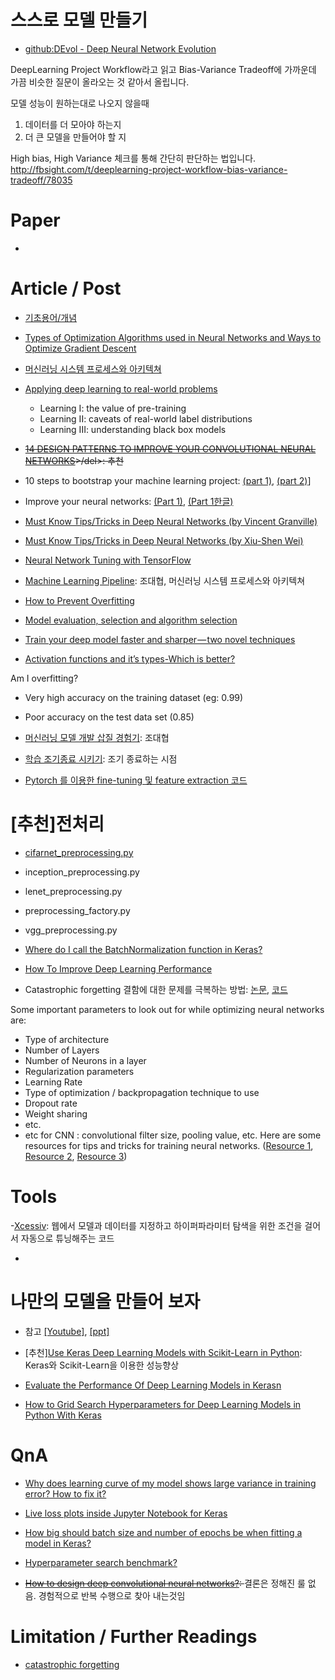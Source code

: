 # 스스로 모델 만들기

- [github:DEvol - Deep Neural Network Evolution](https://github.com/joeddav/devol)

DeepLearning Project Workflow라고 읽고
Bias-Variance Tradeoff에 가까운데 가끔 비슷한 질문이 올라오는 것 같아서 올립니다.

모델 성능이 원하는대로 나오지 않을때

1) 데이터를 더 모아야 하는지
2) 더 큰 모델을 만들어야 할 지

High bias, High Variance 체크를 통해 간단히 판단하는 법입니다.
http://fbsight.com/t/deeplearning-project-workflow-bias-variance-tradeoff/78035


# Paper

-


# Article / Post

- [기초용어/개념](https://github.com/kailashahirwar/cheatsheets-ai/blob/master/Deep%20Learning%20Cheat%20Sheet-Hacker%20Noon.pdf)

- [Types of Optimization Algorithms used in Neural Networks and Ways to Optimize Gradient Descent](https://medium.com/towards-data-science/types-of-optimization-algorithms-used-in-neural-networks-and-ways-to-optimize-gradient-95ae5d39529f)

- [머신러닝 시스템 프로세스와 아키텍쳐](http://bcho.tistory.com/1177)

- [Applying deep learning to real-world problems](https://medium.com/merantix/applying-deep-learning-to-real-world-problems-ba2d86ac5837)
  - Learning I: the value of pre-training
  - Learning II: caveats of real-world label distributions
  - Learning III: understanding black box models

- <del>[14 DESIGN PATTERNS TO IMPROVE YOUR CONVOLUTIONAL NEURAL NETWORKS](http://www.topbots.com/14-design-patterns-improve-convolutional-neural-network-cnn-architecture/)>/del>: 추천

- 10 steps to bootstrap your machine learning project: [(part 1)](https://blog.metaflow.fr/10-steps-to-bootstrap-your-machine-learning-project-part-1-aa7e1031f5b1), [(part 2)](https://blog.metaflow.fr/10-steps-to-bootstrap-your-machine-learning-project-part-2-b6be78444c70)]

- Improve your neural networks:  [(Part 1)](http://adventuresinmachinelearning.com/improve-neural-networks-part-1/), [(Part 1한글)](https://www.nextobe.com/single-post/2017/05/11/Neural-Network-%25EA%25B0%259C%25EC%2584%25A0)

- [Must Know Tips/Tricks in Deep Neural Networks (by  Vincent Granville)](http://www.datasciencecentral.com/profiles/blogs/must-know-tips-tricks-in-deep-neural-networks)

- [Must Know Tips/Tricks in Deep Neural Networks (by Xiu-Shen Wei)](http://lamda.nju.edu.cn/weixs/project/CNNTricks/CNNTricks.html)

- [Neural Network Tuning with TensorFlow](https://medium.com/computer-car/neural-network-tuning-with-tensorflow-cc14a23f132c)

- [Machine Learning Pipeline](http://bcho.tistory.com/1177): 조대협, 머신러닝 시스템 프로세스와 아키텍쳐

- [How to Prevent Overfitting](http://sinahab.com/blog/how-to-prevent-overfitting/)

- [Model evaluation, selection and algorithm selection](https://tensorflow.blog/2017/03/30/model-evaluation-selection-and-algorithm-selection/)

- [Train your deep model faster and sharper — two novel techniques](https://hackernoon.com/training-your-deep-model-faster-and-sharper-e85076c3b047)

- [Activation functions and it’s types-Which is better?](https://medium.com/towards-data-science/activation-functions-and-its-types-which-is-better-a9a5310cc8f)

Am I overfitting?
- Very high accuracy on the training dataset (eg: 0.99)
- Poor accuracy on the test data set (0.85)

- [머신러닝 모델 개발 삽질 경험기](http://bcho.tistory.com/1174): 조대협

- [학습 조기종료 시키기](https://tykimos.github.io/Keras/2017/07/09/Early_Stopping/): 조기 종료하는 시점

- [Pytorch 를 이용한 fine-tuning 및 feature extraction 코드](https://github.com/meliketoy/fine-tuning.pytorch)

# [추천]전처리
- [cifarnet_preprocessing.py](https://github.com/tensorflow/models/tree/master/slim/preprocessing)
- inception_preprocessing.py
- lenet_preprocessing.py
- preprocessing_factory.py
- vgg_preprocessing.py

- [Where do I call the BatchNormalization function in Keras?](http://stackoverflow.com/questions/34716454/where-do-i-call-the-batchnormalization-function-in-keras)

- [How To Improve Deep Learning Performance](http://machinelearningmastery.com/improve-deep-learning-performance/)

- Catastrophic forgetting 결함에 대한 문제를 극복하는 방법: [논문](https://arxiv.org/pdf/1612.00796.pdf), [코드](https://github.com/ariseff/overcoming-catastrophic)

Some important parameters to look out for while optimizing neural networks are:
- Type of architecture
- Number of Layers
- Number of Neurons in a layer
- Regularization parameters
- Learning Rate
- Type of optimization / backpropagation technique to use
- Dropout rate
- Weight sharing
- etc.
- etc for CNN : convolutional filter size, pooling value, etc.
Here are some resources for tips and tricks for training neural networks. ([Resource 1](http://cs231n.github.io/neural-networks-3/#baby), [Resource 2](https://www.quora.com/Machine-Learning-What-are-some-tips-and-tricks-for-training-deep-neural-networks), [Resource 3](https://arxiv.org/abs/1206.5533))


# Tools

-[Xcessiv](https://github.com/reiinakano/xcessiv): 웹에서 모델과 데이터를 지정하고 하이퍼파라미터 탐색을 위한 조건을 걸어서 자동으로 튜닝해주는 코드

-

# 나만의 모델을 만들어 보자
* 참고 [[Youtube]](https://www.youtube.com/watch?v=076pp-42unI),  [[ppt]](http://www.slideshare.net/carpedm20/ss-63116251)



- [추천][Use Keras Deep Learning Models with Scikit-Learn in Python](http://machinelearningmastery.com/use-keras-deep-learning-models-scikit-learn-python/): Keras와 Scikit-Learn을 이용한 성능향상

* [Evaluate the Performance Of Deep Learning Models in Kerasn](http://machinelearningmastery.com/evaluate-performance-deep-learning-models-keras/)

- [How to Grid Search Hyperparameters for Deep Learning Models in Python With Keras](http://machinelearningmastery.com/grid-search-hyperparameters-deep-learning-models-python-keras/)





# QnA

- [Why does learning curve of my model shows large variance in training error? How to fix it?](https://www.reddit.com/r/MachineLearning/comments/65rnyj/dwhy_does_learning_curve_of_my_model_shows_large/?st=j1lduqn0&sh=a0d0d41f)

- [Live loss plots inside Jupyter Notebook for Keras](https://www.reddit.com/r/MachineLearning/comments/65jelb/d_live_loss_plots_inside_jupyter_notebook_for/?st=j1k2qa06&sh=01fc92df)

- [How big should batch size and number of epochs be when fitting a model in Keras?](http://stackoverflow.com/questions/35050753/how-big-should-batch-size-and-number-of-epochs-be-when-fitting-a-model-in-keras)

- [Hyperparameter search benchmark?](https://www.reddit.com/r/MachineLearning/comments/69n74f/p_hyperparameter_search_benchmark/)

- <del>[How to design deep convolutional neural networks?](http://stackoverflow.com/questions/37280910/how-to-design-deep-convolutional-neural-networks): </del> 결론은 정해진 룰 없음. 경험적으로 반복 수행으로 찾아 내는것임

# Limitation / Further Readings

- [catastrophic forgetting](https://deepmind.com/blog/enabling-continual-learning-in-neural-networks/)
